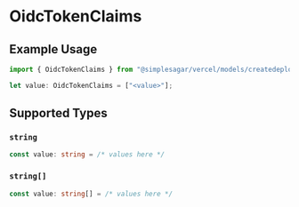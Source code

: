 # OidcTokenClaims

## Example Usage

```typescript
import { OidcTokenClaims } from "@simplesagar/vercel/models/createdeploymentop.js";

let value: OidcTokenClaims = ["<value>"];
```

## Supported Types

### `string`

```typescript
const value: string = /* values here */
```

### `string[]`

```typescript
const value: string[] = /* values here */
```

